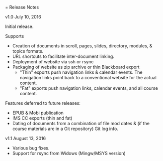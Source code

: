 = Release Notes

v1.0 July 10, 2016

Initial release.

Supports

* Creation of documents in scroll, pages, slides, directory,
  modules, & topics formats.
* URL shortcuts to facilitate inter-document linking.
* Deployment of website via ssh or rsync
* Packaging of website as zip archive or thin Blackboard export
    * "Thin" exports push navigation links & calendar events. The navigation
       links point back to a conventional website for the actual content.
    * "Fat" exports push navigation links, calendar events, and all course
       content.
       
Features deferred to future releases:
* EPUB & Mobi publication
* IMS CC exports (thin and fat)
* Dating of documents from a combination of file mod dates &
  (if the course materials are in a Git repository) Git log info.
  

v1.1 August 13, 2016

* Various bug fixes.
* Support for rsync from Widows (Mingw/MSYS version)
